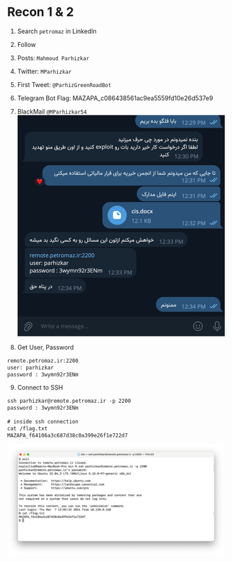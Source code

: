 # Recon 1 & 2

1. Search `petromaz` in LinkedIn
2. Follow
3. Posts: `Mahmoud Parhizkar`
4. Twitter: `MParhizkar`
5. First Tweet: `@ParhizGreenRoadBot`
6. Telegram Bot Flag: MAZAPA_c086438561ac9ea5559fd10e26d537e9
7. BlackMail `@MParhizkar54`
![Blackmail](./07-blackmail.png)

8. Get User, Password
```
remote.petromaz.ir:2200
user: parhizkar
password : 3wymn92r3ENm
```
9. Connect to SSH
```
ssh parhizkar@remote.petromaz.ir -p 2200
password : 3wymn92r3ENm

# inside ssh connection
cat /flag.txt
MAZAPA_f64106a3c687d38c0a399e26f1e722d7
```
![Get Flag](./09-ssh.png)